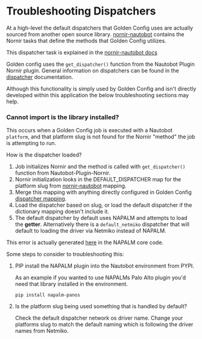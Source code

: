 # Troubleshooting Dispatchers

At a high-level the default dispatchers that Golden Config uses are actually sourced from another open source library. [nornir-nautobot](https://docs.nautobot.com/projects/nornir-nautobot/en/latest/) contains the Nornir tasks that define the methods that Golden Config utilizes.

This dispatcher task is explained in the [nornir-nautobot docs](https://docs.nautobot.com/projects/nornir-nautobot/en/latest/task/task/)

Golden config uses the `get_dispatcher()` function from the Nautobot Plugin Nornir plugin. General information on dispatchers can be found in the [dispatcher](https://docs.nautobot.com/projects/plugin-nornir/en/latest/user/app_feature_dispatcher/) documentation.

Although this functionality is simply used by Golden Config and isn't directly developed within this application the below troubleshooting sections may help.

### Cannot import <os> is the library installed?

This occurs when a Golden Config job is executed with a Nautobot `platform`, and that platform slug is not found for the Nornir "method" the job is attempting to run.

How is the dispatcher loaded?

1. Job initializes Nornir and the method is called with `get_dispatcher()` function from Nautobot-Plugin-Nornir.
2. Nornir initialization looks in the DEFAULT_DISPATCHER map for the platform slug from [nornir-nautobot](https://github.com/nautobot/nornir-nautobot/blob/64baa8a24d21d9ec14c32be569e2b51cd0bd1cd1/nornir_nautobot/plugins/tasks/dispatcher/__init__.py#L12) mapping.
3. Merge this mapping with anything directly configured in Golden Config [dispatcher mapping]().
4. Load the dispatcher based on slug, or load the default dispatcher if the dictionary mapping doesn't include it.
5. The default dispatcher by default uses NAPALM and attempts to load the **getter**. Alternatively there is a `default_netmiko` dispatcher that will default to loading the driver via Netmiko instead of NAPALM.

This error is actually generated [here](https://github.com/napalm-automation/napalm/blob/50ab9f73a2afd8c84c430e5d844e570f28adc917/napalm/base/__init__.py#L100C17-L100C17) in the NAPALM core code.

Some steps to consider to troubleshooting this:

1. PIP install the NAPALM plugin into the Nautobot environment from PYPI. 

    As an example if you wanted to use NAPALMs Palo Alto plugin you'd need that library installed in the environment.

    ```
    pip install napalm-panos
    ```

2. Is the platform slug being used something that is handled by default?

    Check the default dispatcher network os driver name. Change your platforms slug to match the default naming which is following the driver names from Netmiko.
